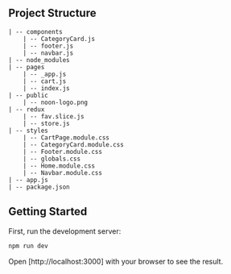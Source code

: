 ## Project Structure
```
| -- components
    | -- CategoryCard.js
    | -- footer.js
    | -- navbar.js
| -- node_modules
| -- pages
    | -- _app.js
    | -- cart.js
    | -- index.js
| -- public
    | -- noon-logo.png
| -- redux
    | -- fav.slice.js
    | -- store.js
| -- styles
    | -- CartPage.module.css
    | -- CategoryCard.module.css
    | -- Footer.module.css
    | -- globals.css
    | -- Home.module.css
    | -- Navbar.module.css
| -- app.js
| -- package.json

```
## Getting Started

First, run the development server:

```bash
npm run dev
```

Open [http://localhost:3000] with your browser to see the result.



